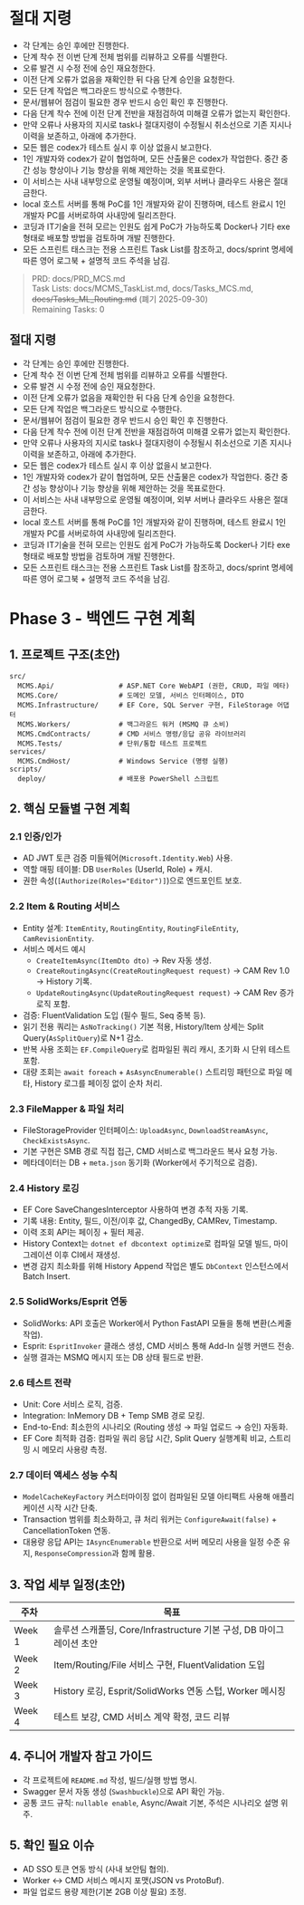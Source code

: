 # 절대 지령
- 각 단계는 승인 후에만 진행한다.
- 단계 착수 전 이번 단계 전체 범위를 리뷰하고 오류를 식별한다.
- 오류 발견 시 수정 전에 승인 재요청한다.
- 이전 단계 오류가 없음을 재확인한 뒤 다음 단계 승인을 요청한다.
- 모든 단계 작업은 백그라운드 방식으로 수행한다.
- 문서/웹뷰어 점검이 필요한 경우 반드시 승인 확인 후 진행한다.
- 다음 단계 착수 전에 이전 단계 전반을 재점검하여 미해결 오류가 없는지 확인한다.
- 만약 오류나 사용자의 지시로 task나 절대지령이 수정될시 취소선으로 기존 지시나 이력을 보존하고, 아래에 추가한다.
- 모든 웹은 codex가 테스트 실시 후 이상 없을시 보고한다.
- 1인 개발자와 codex가 같이 협업하며, 모든 산출물은 codex가 작업한다. 중간 중간 성능 향상이나 기능 향상을 위해 제안하는 것을 목표로한다.
- 이 서비스는 사내 내부망으로 운영될 예정이며, 외부 서버나 클라우드 사용은 절대 금한다.
- local 호스트 서버를 통해 PoC를 1인 개발자와 같이 진행하며, 테스트 완료시 1인 개발자 PC를 서버로하여 사내망에 릴리즈한다.
- 코딩과 IT기술을 전혀 모르는 인원도 쉽게 PoC가 가능하도록 Docker나 기타 exe 형태로 배포할 방법을 검토하며 개발 진행한다.
- 모든 스프린트 태스크는 전용 스프린트 Task List를 참조하고, docs/sprint 명세에 따른 영어 로그북 + 설명적 코드 주석을 남김.

> PRD: docs/PRD_MCS.md  
> Task Lists: docs/MCMS_TaskList.md, docs/Tasks_MCS.md, ~~docs/Tasks_ML_Routing.md~~ (폐기 2025-09-30)  
> Remaining Tasks: 0

## 절대 지령
- 각 단계는 승인 후에만 진행한다.
- 단계 착수 전 이번 단계 전체 범위를 리뷰하고 오류를 식별한다.
- 오류 발견 시 수정 전에 승인 재요청한다.
- 이전 단계 오류가 없음을 재확인한 뒤 다음 단계 승인을 요청한다.
- 모든 단계 작업은 백그라운드 방식으로 수행한다.
- 문서/웹뷰어 점검이 필요한 경우 반드시 승인 확인 후 진행한다.
- 다음 단계 착수 전에 이전 단계 전반을 재점검하여 미해결 오류가 없는지 확인한다.
- 만약 오류나 사용자의 지시로 task나 절대지령이 수정될시 취소선으로 기존 지시나 이력을 보존하고, 아래에 추가한다.
- 모든 웹은 codex가 테스트 실시 후 이상 없을시 보고한다.
- 1인 개발자와 codex가 같이 협업하며, 모든 산출물은 codex가 작업한다. 중간 중간 성능 향상이나 기능 향상을 위해 제안하는 것을 목표로한다.
- 이 서비스는 사내 내부망으로 운영될 예정이며, 외부 서버나 클라우드 사용은 절대 금한다.
- local 호스트 서버를 통해 PoC를 1인 개발자와 같이 진행하며, 테스트 완료시 1인 개발자 PC를 서버로하여 사내망에 릴리즈한다.
- 코딩과 IT기술을 전혀 모르는 인원도 쉽게 PoC가 가능하도록 Docker나 기타 exe 형태로 배포할 방법을 검토하며 개발 진행한다.
- 모든 스프린트 태스크는 전용 스프린트 Task List를 참조하고, docs/sprint 명세에 따른 영어 로그북 + 설명적 코드 주석을 남김.
# Phase 3 - 백엔드 구현 계획

## 1. 프로젝트 구조(초안)
```
src/
  MCMS.Api/                # ASP.NET Core WebAPI (권한, CRUD, 파일 메타)
  MCMS.Core/               # 도메인 모델, 서비스 인터페이스, DTO
  MCMS.Infrastructure/     # EF Core, SQL Server 구현, FileStorage 어댑터
  MCMS.Workers/            # 백그라운드 워커 (MSMQ 큐 소비)
  MCMS.CmdContracts/       # CMD 서비스 명령/응답 공유 라이브러리
  MCMS.Tests/              # 단위/통합 테스트 프로젝트
services/
  MCMS.CmdHost/            # Windows Service (명령 실행)
scripts/
  deploy/                  # 배포용 PowerShell 스크립트
```

## 2. 핵심 모듈별 구현 계획
### 2.1 인증/인가
- AD JWT 토큰 검증 미들웨어(`Microsoft.Identity.Web`) 사용.
- 역할 매핑 테이블: DB `UserRoles` (UserId, Role) + 캐시.
- 권한 속성(`[Authorize(Roles="Editor")]`)으로 엔드포인트 보호.

### 2.2 Item & Routing 서비스
- Entity 설계: `ItemEntity`, `RoutingEntity`, `RoutingFileEntity`, `CamRevisionEntity`.
- 서비스 메서드 예시
  - `CreateItemAsync(ItemDto dto)` → Rev 자동 생성.
  - `CreateRoutingAsync(CreateRoutingRequest request)` → CAM Rev 1.0 → History 기록.
  - `UpdateRoutingAsync(UpdateRoutingRequest request)` → CAM Rev 증가 로직 포함.
- 검증: FluentValidation 도입 (필수 필드, Seq 중복 등).
- 읽기 전용 쿼리는 `AsNoTracking()` 기본 적용, History/Item 상세는 Split Query(`AsSplitQuery`)로 N+1 감소.
- 반복 사용 조회는 `EF.CompileQuery`로 컴파일된 쿼리 캐시, 초기화 시 단위 테스트 포함.
- 대량 조회는 `await foreach` + `AsAsyncEnumerable()` 스트리밍 패턴으로 파일 메타, History 로그를 페이징 없이 순차 처리.

### 2.3 FileMapper & 파일 처리
- FileStorageProvider 인터페이스: `UploadAsync`, `DownloadStreamAsync`, `CheckExistsAsync`.
- 기본 구현은 SMB 경로 직접 접근, CMD 서비스로 백그라운드 복사 요청 가능.
- 메타데이터는 DB + `meta.json` 동기화 (Worker에서 주기적으로 검증).

### 2.4 History 로깅
- EF Core SaveChangesInterceptor 사용하여 변경 추적 자동 기록.
- 기록 내용: Entity, 필드, 이전/이후 값, ChangedBy, CAMRev, Timestamp.
- 이력 조회 API는 페이징 + 필터 제공.
- History Context는 `dotnet ef dbcontext optimize`로 컴파일 모델 빌드, 마이그레이션 이후 CI에서 재생성.
- 변경 감지 최소화를 위해 History Append 작업은 별도 `DbContext` 인스턴스에서 Batch Insert.

### 2.5 SolidWorks/Esprit 연동
- SolidWorks: API 호출은 Worker에서 Python FastAPI 모듈을 통해 변환(스케줄 작업).
- Esprit: `EspritInvoker` 클래스 생성, CMD 서비스 통해 Add-In 실행 커맨드 전송.
- 실행 결과는 MSMQ 메시지 또는 DB 상태 필드로 반환.

### 2.6 테스트 전략
- Unit: Core 서비스 로직, 검증.
- Integration: InMemory DB + Temp SMB 경로 모킹.
- End-to-End: 최소한의 시나리오 (Routing 생성 → 파일 업로드 → 승인) 자동화.
- EF Core 최적화 검증: 컴파일 쿼리 응답 시간, Split Query 실행계획 비교, 스트리밍 시 메모리 사용량 측정.

### 2.7 데이터 액세스 성능 수칙
- `ModelCacheKeyFactory` 커스터마이징 없이 컴파일된 모델 아티팩트 사용해 애플리케이션 시작 시간 단축.
- Transaction 범위를 최소화하고, 큐 처리 워커는 `ConfigureAwait(false)` + CancellationToken 연동.
- 대용량 응답 API는 `IAsyncEnumerable` 반환으로 서버 메모리 사용을 일정 수준 유지, `ResponseCompression`과 함께 활용.

## 3. 작업 세부 일정(초안)
| 주차 | 목표 |
| --- | --- |
| Week 1 | 솔루션 스캐폴딩, Core/Infrastructure 기본 구성, DB 마이그레이션 초안 |
| Week 2 | Item/Routing/File 서비스 구현, FluentValidation 도입 |
| Week 3 | History 로깅, Esprit/SolidWorks 연동 스텁, Worker 메시징 |
| Week 4 | 테스트 보강, CMD 서비스 계약 확정, 코드 리뷰 |

## 4. 주니어 개발자 참고 가이드
- 각 프로젝트에 `README.md` 작성, 빌드/실행 방법 명시.
- Swagger 문서 자동 생성 (`Swashbuckle`)으로 API 확인 가능.
- 공통 코드 규칙: `nullable enable`, Async/Await 기본, 주석은 시나리오 설명 위주.

## 5. 확인 필요 이슈
- AD SSO 토큰 연동 방식 (사내 보안팀 협의).
- Worker ↔ CMD 서비스 메시지 포맷(JSON vs ProtoBuf).
- 파일 업로드 용량 제한(기본 2GB 이상 필요) 조정.

